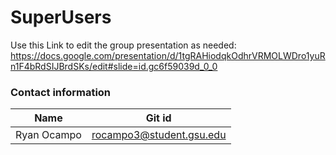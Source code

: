 # SuperUsers

Use this Link to edit the group presentation as needed:
https://docs.google.com/presentation/d/1tgRAHiodqkOdhrVRMOLWDro1yuRn1F4bRdSIJBrdSKs/edit#slide=id.gc6f59039d_0_0


### Contact information

Name | Git id | 
--- | --- |
Ryan Ocampo| rocampo3@student.gsu.edu|

